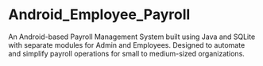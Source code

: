 # Android_Employee_Payroll
An Android-based Payroll Management System built using Java and SQLite with separate modules for Admin and Employees. Designed to automate and simplify payroll operations for small to medium-sized organizations.
